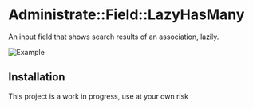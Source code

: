 # Administrate::Field::LazyHasMany

An input field that shows search results of an association, lazily.

![Example](./example.png)

## Installation

This project is a work in progress, use at your own risk

